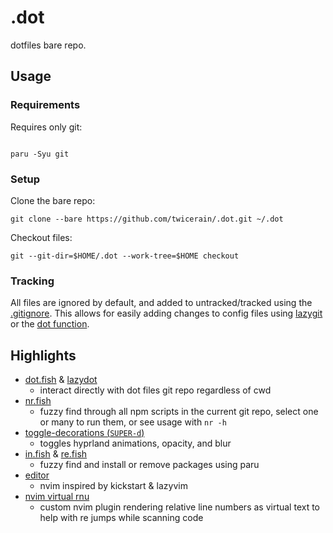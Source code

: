 # .dot

dotfiles bare repo.

## Usage

### Requirements

Requires only git:
```fish

paru -Syu git
```

### Setup

Clone the bare repo:
```fish
git clone --bare https://github.com/twicerain/.dot.git ~/.dot
```

Checkout files:
```fish
git --git-dir=$HOME/.dot --work-tree=$HOME checkout
```


### Tracking

All files are ignored by default, and added to untracked/tracked using the [.gitignore](.gitignore). This allows for easily adding changes to config files using [lazygit](.config/lazygit) or the [dot function](.config/fish/functions/dot.fish).


## Highlights

- [dot.fish](.config/fish/functions/dot.fish) & [lazydot](.config/fish/config.fish)
  - interact directly with dot files git repo regardless of cwd
- [nr.fish](.config/fish/functions/nr.fish)
  - fuzzy find through all npm scripts in the current git repo, select one or many to run them, or see usage with `nr -h`
- [toggle-decorations (`SUPER-d`)](.config/hypr/toggle-decorations.sh)
  - toggles hyprland animations, opacity, and blur
- [in.fish](.config/fish/functions/in.fish) & [re.fish](.config/fish/functions/re.fish)
  - fuzzy find and install or remove packages using paru
- [editor](.config/nvim)
  - nvim inspired by kickstart & lazyvim
- [nvim virtual rnu](.config/nvim/lua/virtrnu)
  - custom nvim plugin rendering relative line numbers as virtual text to help with re jumps while scanning code



